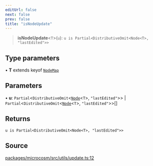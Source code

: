 ```yaml
---
editUrl: false
next: false
prev: false
title: "isNodeUpdate"
---
```


> **isNodeUpdate**\<`T`\>(`u`): `u is Partial<DistributiveOmit<Node<T>, "lastEdited">>`

## Type parameters

• **T** extends keyof [`NodeMap`](../type-aliases/NodeMap.md)

## Parameters

• **u**: `Partial`\<`DistributiveOmit`\<[`Node`](../type-aliases/Node.md)\<`T`\>, `"lastEdited"`\>\> \| `Partial`\<`DistributiveOmit`\<[`Node`](../type-aliases/Node.md)\<`T`\>, `"lastEdited"`\>\>[]

## Returns

`u is Partial<DistributiveOmit<Node<T>, "lastEdited">>`

## Source

[packages/microcosm/src/utils/update.ts:12](https://github.com/nodenogg-in/alpha-p2p/blob/bce45d3dc78f9a00957a766d70c8bb1a066ebf43/packages/microcosm/src/utils/update.ts#L12)
